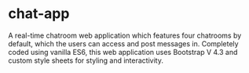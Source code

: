 # chat-app
A real-time chatroom web application which features four chatrooms by default, which the users can access and post messages in. Completely coded using vanilla ES6, this web application uses Bootstrap V 4.3 and custom style sheets for styling and interactivity. 
